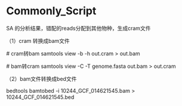 # Commonly_Script

SA 的分析结果，错配的reads分配到其他物种，生成cram文件

（1）cram 转换成bam文件

# cram转bam
samtools view -b -h out.cram > out.bam

# bam转cram
samtools view -C -T genome.fasta out.bam > out.cram

（2）bam文件转换成bed文件

 bedtools bamtobed -i 10244_GCF_014621545.bam > 10244_GCF_014621545.bed
